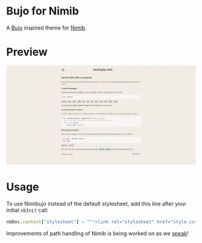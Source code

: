 # Bujo for Nimib

A [Bujo](https://piotrsss.github.io/logseq-tools/public/#/bujo-themes) inspired theme for [Nimib](https://github.com/pietroppeter/nimib).

# Preview
![Preview of nimibujo](example.png)

# Usage

To use Nimibujo instead of the default stylesheet, add this line after your initial `nbInit` call:

```nim
nbDoc.context["stylesheet"] = """<link rel="stylesheet" href="style.css">"""
```

Improvements of path handling of Nimib is being worked on as we [speak](https://github.com/pietroppeter/nimib/issues/55)!

